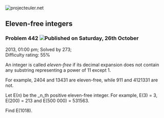 ![projecteuler.net](images/print_page_logo.png)

## Eleven-free integers

### Problem 442 ![](images/icon_info.png)Published on Saturday, 26th October
2013, 01:00 pm; Solved by 273;  
Difficulty rating: 55%

An integer is called _eleven-free_ if its decimal expansion does not contain
any substring representing a power of 11 except 1.

For example, 2404 and 13431 are eleven-free, while 911 and 4121331 are not.

Let E(_n_) be the _n_th positive eleven-free integer. For example, E(3) = 3,
E(200) = 213 and E(500 000) = 531563.

Find E(1018).

  
  

